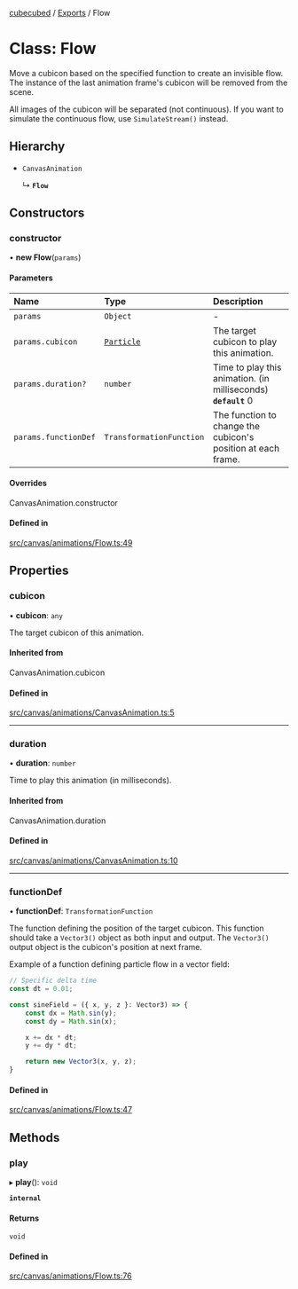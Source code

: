 [cubecubed](/reference/README.md) / [Exports](/reference/modules.md) / Flow

# Class: Flow

Move a cubicon based on the specified function to
create an invisible flow. The instance of the last
animation frame's cubicon will be removed from the
scene.

All images of the cubicon will be separated (not
continuous). If you want to simulate the continuous
flow, use `SimulateStream()` instead.

## Hierarchy

- `CanvasAnimation`

  ↳ **`Flow`**

## Constructors

### constructor

• **new Flow**(`params`)

#### Parameters

| Name | Type | Description |
| :------ | :------ | :------ |
| `params` | `Object` | - |
| `params.cubicon` | [`Particle`](/reference/classes/Particle.md) | The target cubicon to play this animation. |
| `params.duration?` | `number` | Time to play this animation. (in milliseconds)  **`default`** 0 |
| `params.functionDef` | `TransformationFunction` | The function to change the cubicon's position at each frame. |

#### Overrides

CanvasAnimation.constructor

#### Defined in

[src/canvas/animations/Flow.ts:49](https://github.com/imaphatduc/cubecubed/blob/db7d6e8/src/canvas/animations/Flow.ts#L49)

## Properties

### cubicon

• **cubicon**: `any`

The target cubicon of this animation.

#### Inherited from

CanvasAnimation.cubicon

#### Defined in

[src/canvas/animations/CanvasAnimation.ts:5](https://github.com/imaphatduc/cubecubed/blob/db7d6e8/src/canvas/animations/CanvasAnimation.ts#L5)

___

### duration

• **duration**: `number`

Time to play this animation (in milliseconds).

#### Inherited from

CanvasAnimation.duration

#### Defined in

[src/canvas/animations/CanvasAnimation.ts:10](https://github.com/imaphatduc/cubecubed/blob/db7d6e8/src/canvas/animations/CanvasAnimation.ts#L10)

___

### functionDef

• **functionDef**: `TransformationFunction`

The function defining the position of the target
cubicon. This function should take a `Vector3()`
object as both input and output. The `Vector3()`
output object is the cubicon's position at next frame.

Example of a function defining particle flow in
a vector field:

```ts
// Specific delta time
const dt = 0.01;

const sineField = ({ x, y, z }: Vector3) => {
    const dx = Math.sin(y);
    const dy = Math.sin(x);

    x += dx * dt;
    y += dy * dt;

    return new Vector3(x, y, z);
}
```

#### Defined in

[src/canvas/animations/Flow.ts:47](https://github.com/imaphatduc/cubecubed/blob/db7d6e8/src/canvas/animations/Flow.ts#L47)

## Methods

### play

▸ **play**(): `void`

**`internal`**

#### Returns

`void`

#### Defined in

[src/canvas/animations/Flow.ts:76](https://github.com/imaphatduc/cubecubed/blob/db7d6e8/src/canvas/animations/Flow.ts#L76)
